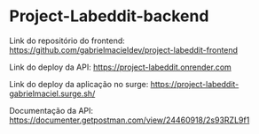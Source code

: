 # Project-Labeddit-backend

Link do repositório do frontend: https://github.com/gabrielmacieldev/project-labeddit-frontend

Link do deploy da API: https://project-labeddit.onrender.com

Link do deploy da aplicação no surge: https://project-labeddit-gabrielmaciel.surge.sh/

Documentação da API: https://documenter.getpostman.com/view/24460918/2s93RZL9f1
